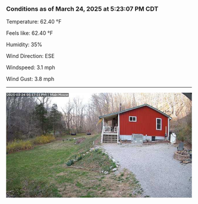 ### Conditions as of March 24, 2025 at 5:23:07 PM CDT 

Temperature: 62.40 &deg;F

Feels like: 62.40 &deg;F

Humidity: 35%

Wind Direction: ESE

Windspeed: 3.1 mph

Wind Gust: 3.8 mph

---

<img src="./images/latest.jpeg"/>

